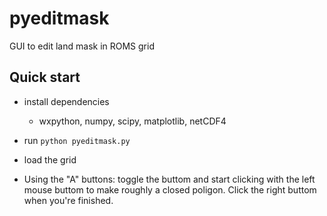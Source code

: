 pyeditmask
==========

GUI to edit land mask in ROMS grid

Quick start
----------
- install dependencies
  - wxpython, numpy, scipy, matplotlib, netCDF4

- run `python pyeditmask.py`
- load the grid
- Using the "A" buttons: toggle the buttom and start clicking with the left mouse buttom to make roughly a closed poligon. Click the right buttom when you're finished.   
